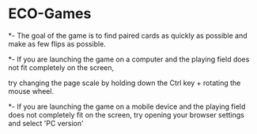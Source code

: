# ECO-Games

*- The goal of the game is to find paired cards as quickly as possible and make as few flips as possible.

*- If you are launching the game on a computer and the playing field does not fit completely on the screen, 

try changing the page scale by holding down the Ctrl key + rotating the mouse wheel.

*- If you are launching the game on a mobile device and the playing field does not completely fit on the screen, try opening your browser settings and select 'PC version'
